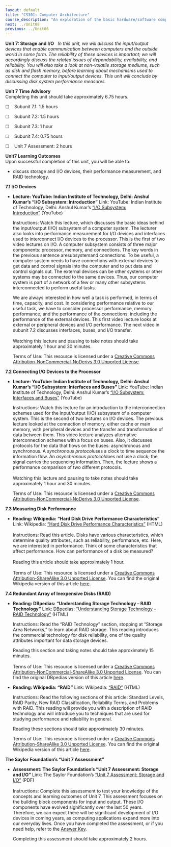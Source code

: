 ```yaml
---
layout: default
title: "CS301: Computer Architecture"
course_description: "An exploration of the basic hardware/software components, assembly language, and functional architecture design of computers."
next: ../Unit08
previous: ../Unit06
---
```

**Unit 7: Storage and I/O** <span id="7"></span> 
*In this unit, we will discuss the input/output devices that enable
communication between computers and the outside world in some form. The
reliability of these devices is important; we will accordingly discuss
the related issues of dependability, availability, and reliability. You
will also take a look at non-volatile storage mediums, such as* *disk
and flash memory, before learning about mechanisms used to connect the
computer to input/output devices. This unit will conclude by discussing
disk system performance measures.*

**Unit 7 Time Advisory**  
Completing this unit should take approximately 6.75 hours.  
  
 ☐    Subunit 7.1: 1.5 hours  
  
 ☐    Subunit 7.2: 1.5 hours  
  
 ☐    Subunit 7.3: 1 hour  
  
 ☐    Subunit 7.4: 0.75 hours  
  
 ☐    Unit 7 Assessment: 2 hours

**Unit7 Learning Outcomes**  
Upon successful completion of this unit, you will be able to:  
-   discuss storage and I/O devices, their performance measurement, and
    RAID technology.

**7.1 I/O Devices** <span id="7.1"></span> 
-   **Lecture: YouTube: Indian Institute of Technology, Delhi: Anshul
    Kumar’s “I/O Subsystem: Introduction”**
    Link: YouTube: Indian Institute of Technology, Delhi: Anshul Kumar’s
    [“I/O Subsystem:
    Introduction”](http://www.youtube.com/watch?v=0XybwAbup-w) (YouTube)  
      
     Instructions: Watch this lecture, which discusses the basic ideas
    behind the input/output (I/O) subsystem of a computer system. The
    lecturer also looks into performance measurement for I/O devices and
    interfaces used to interconnect I/O devices to the processor. This
    is the first of two video lectures on I/O. A computer subsystem
    consists of three major components: processor, memory, and
    connections. The key words in the previous sentence aresubsystemand
    connections. To be useful, a computer system needs to have
    connections with external devices to get data and control signals
    into the computer and to put data and control signals out. The
    external devices can be other systems or other systems may be
    connected to the same devices. Thus, our computer system is part of
    a network of a few or many other subsystems interconnected to
    perform useful tasks.  
      
     We are always interested in how well a task is performed, in terms
    of time, capacity, and cost. In considering performance relative to
    our useful task, we have to consider processor performance, memory
    performance, and the performance of the connections, including the
    performance of the external devices. This first video lecture looks
    at external or peripheral devices and I/O performance. The next
    video in subunit 7.2 discusses interfaces, buses, and I/O
    transfer.  
        
     Watching this lecture and pausing to take notes should take
    approximately 1 hour and 30 minutes.  
      
     Terms of Use: This resource is licensed under a [Creative Commons
    Attribution-NonCommercial-NoDerivs 3.0 Unported
    License](http://creativecommons.org/licenses/by-nc-nd/3.0/).

**7.2 Connecting I/O Devices to the Processor** <span id="7.2"></span> 
-   **Lecture: YouTube: Indian Institute of Technology, Delhi: Anshul
    Kumar’s “I/O Subsystem: Interfaces and Buses”**
    Link: YouTube: Indian Institute of Technology, Delhi: Anshul Kumar’s
    [“I/O Subsystem: Interfaces and
    Buses”](http://www.youtube.com/watch?v=myVbSSyZtr4) (YouTube)  
      
     Instructions: Watch this lecture for an introduction to the
    interconnection schemes used for the input/output (I/O) subsystem of
    a computer system. This is the second of two lectures on I/O
    devices. The previous lecture looked at the connection of memory,
    either cache or main memory, with peripheral devices and the
    transfer and transformation of data between them. This video lecture
    analyzes alternative interconnection schemes with a focus on buses.
    Also, it discusses protocols for the data that flows on the buses:
    asynchronous and synchronous. A *synchronous protocol*uses a clock
    to time sequence the information flow. An *asynchronous
    protocol*does not use a clock; the signal carries the sequencing
    information. Then, the lecture shows a performance comparison of two
    different protocols.  
        
     Watching this lecture and pausing to take notes should take
    approximately 1 hour and 30 minutes.  
      
     Terms of Use: This resource is licensed under a [Creative Commons
    Attribution-NonCommercial-NoDerivs 3.0 Unported
    License](http://creativecommons.org/licenses/by-nc-nd/3.0/).

**7.3 Measuring Disk Performance** <span id="7.3"></span> 
-   **Reading: Wikipedia: “Hard Disk Drive Performance
    Characteristics”**
    Link: Wikipedia: [“Hard Disk Drive Performance
    Characteristics”](http://resources.saylor.org.s3.amazonaws.com/CS/CS301/CS301-7.3-Harddiskdriveperformancecharacteristics-Wikipediathefreeencyclopedia-CCBYNCSA_files/CS301-7.3-Harddiskdriveperformancecharacteristics-Wikipediathefreeencyclopedia-CCBYNCSA.html) (HTML)  
        
     Instructions: Read this article. Disks have various
    characteristics, which determine quality attributes, such as
    reliability, performance, etc. Here, we are interested in
    performance. Think of some characteristics that affect performance.
    How can performance of a disk be measured?  
        
     Reading this article should take approximately 1 hour.  
        
     Terms of Use: This resource is licensed under a [Creative Commons
    Attribution-ShareAlike 3.0 Unported
    License](http://creativecommons.org/licenses/by-sa/3.0/). You can
    find the original Wikipedia version of this
    article [here](http://en.wikipedia.org/wiki/Disk-drive_performance_characteristics).

**7.4 Redundant Array of Inexpensive Disks (RAID)** <span
id="7.4"></span> 
-   **Reading: DBpedias: “Understanding Storage Technology – RAID
    Technology”**
    Link: DBpedias: [“Understanding Storage Technology – RAID
    Technology”](http://dbpedias.com/wiki/Oracle:Understanding_Storage_Technology#RAID_Technology)
    (HTML)  
      
     Instructions: Read the “RAID Technology” section, stopping at
    “Storage Area Networks,” to learn about RAID storage. This reading
    introduces the commercial technology for disk reliability, one of
    the quality attributes important for data storage devices.   
      
     Reading this section and taking notes should take approximately 15
    minutes.  
        
     Terms of Use: This resource is licensed under a [Creative Commons
    Attribution-NonCommercial-ShareAlike 3.0 Unported
    License](http://creativecommons.org/licenses/by-nc-sa/3.0/). You can
    find the original DBpedias version of this
    article [here](http://dbpedias.com/wiki/Oracle:Understanding_Storage_Technology#RAID_Technology).

-   **Reading: Wikipedia: “RAID”**
    Link: Wikipedia:
    [“RAID”](http://resources.saylor.org.s3.amazonaws.com/CS/CS301/CS301-7.4-RAID-Wikipediathefreeencyclopedia-CCBYNCSA_files/CS301-7.4-RAID-Wikipediathefreeencyclopedia-CCBYNCSA.html) (HTML)  
      
     Instructions: Read the following sections of this article: Standard
    Levels, RAID Parity, New RAID Classification, Reliability Terms, and
    Problems with RAID. This reading will provide you with a description
    of RAID technology and will introduce you to techniques that are
    used for studying performance and reliability in general.  
      
     Reading these sections should take approximately 30 minutes.  
      
     Terms of Use: This resource is licensed under a [Creative Commons
    Attribution-ShareAlike 3.0 Unported
    License](http://creativecommons.org/licenses/by-sa/3.0/). You can
    find the original Wikipedia version of this
    article [here](http://en.wikipedia.org/wiki/RAID).

**The Saylor Foundation’s “Unit 7 Assessment”** <span id="7.5"></span> 
-   **Assessment: The Saylor Foundation’s “Unit 7 Assessment: Storage
    and I/O”**
    Link: The Saylor Foundation’s [“Unit 7 Assessment: Storage and
    I/O”](http://www.saylor.org/site/wp-content/uploads/2012/08/CS301-Computer-Architecture-Assessment-7.FINAL_.pdf)
    (PDF)  
                  
     Instructions: Complete this assessment to test your knowledge of
    the concepts and learning outcomes of Unit 7. This assessment
    focuses on the building block components for input and output. These
    I/O components have evolved significantly over the last 50 years.
    Therefore, we can expect there will be significant development of
    I/O devices in coming years, as computing applications expand more
    into our everyday lives. Once you have completed the assessment, or
    if you need help, refer to the [Answer
    Key](http://www.saylor.org/site/wp-content/uploads/2012/08/CS301-Computer-Architecture-Assessment-7-Answer-Key-FINAL.pdf).  
      
     Completing this assessment should take approximately 2 hours.


